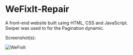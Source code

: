 # WeFixIt-Repair
 A front-end website built using HTML, CSS and JavaScript.  
 Swiper was used to for the Pagination dynamic.
 
 Screenshot(s):
 
![WeFixIt](https://user-images.githubusercontent.com/25801484/159074159-f86fc333-8258-4482-ba26-bf09cbf5baca.png)
